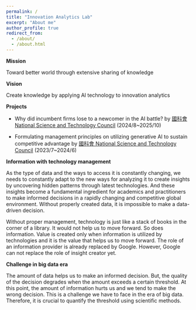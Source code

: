 ```yaml
---
permalink: /
title: "Innovation Analytics Lab"
excerpt: "About me"
author_profile: true
redirect_from: 
  - /about/
  - /about.html
---
```


__Mission__

Toward better world through extensive sharing of knowledge

__Vision__

Create knowledge by applying AI technology to innovation analytics

__Projects__

- Why did incumbent firms lose to a newcomer in the AI battle? by [國科會 National Science and Technology Council](https://www.nstc.gov.tw/) (2024/8~2025/10)

- Formulating management principles on utilizing generative AI to
sustain competitive advantage by [國科會 National Science and Technology Council](https://www.nstc.gov.tw/) (2023/7~2024/6)

<!-- What wo do -->

__Information with technology management__

As the type of data and the ways to access it is constantly changing, we needs to constantly adapt to the new ways for analyzing it to create insights by uncovering hidden patterns through latest technologies. And these insights become a fundamental ingredient for academics and practitioners to make informed decisions in a rapidly changing and competitive global environment. Without properly created data, it is impossible to make a data-driven decision.

Without proper management, technology is just like a stack of books in the corner of a library. It would not help us to move forward. So does information. Value is created only when information is utilized by technologies and it is the value that helps us to move forward. The role of an information provider is already replaced by Google. However, Google can not replace the role of insight creator yet. 

__Challenge in big data era__

The amount of data helps us to make an informed decision. But, the quality of the decision degrades when the amount exceeds a certain threshold. At this point, the amount of information hurts us and we tend to make the wrong decision. This is a challenge we have to face in the era of big data. Therefore, it is crucial to quantify the threshold using scientific methods.